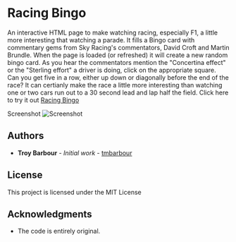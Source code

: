 # Racing Bingo
An interactive HTML page to make watching racing, especially F1, a little more interesting that watching a parade. It fills a Bingo card with commentary gems from Sky Racing's commentators, David Croft and Martin Brundle.
When the page is loaded (or refreshed) it will create a new random bingo card. As you hear the commentators mention the "Concertina effect" or the "Sterling effort" a driver is doing, click on the appropriate square. Can you get five in a row, either up down or diagonally before the end of the race? It can certianly make the race a little more interesting than watching one or two cars run out to a 30 second lead and lap half the field.
Click here to try it out [Racing Bingo](https://htmlpreview.github.io/?https://github.com/tmbarbour/RacingBingo/blob/master/f1bingo.html)

Screenshot
![Screenshot](https://github.com/tmbarbour/RacingBingo/blob/master/images/F1-BingoCard.png)

## Authors

* **Troy Barbour** - *Initial work* - [tmbarbour](https://github.com/tmbarbour)

## License

This project is licensed under the MIT License 

## Acknowledgments

* The code is entirely original.  
